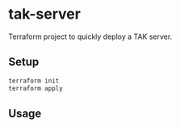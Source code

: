 # tak-server

Terraform project to quickly deploy a TAK server. 

## Setup

```bash
terraform init 
terraform apply
```

## Usage